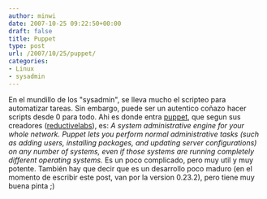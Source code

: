 ```yaml
---
author: minwi
date: 2007-10-25 09:22:50+00:00
draft: false
title: Puppet
type: post
url: /2007/10/25/puppet/
categories:
- Linux
- sysadmin
---
```


En el mundillo de los "sysadmin", se lleva mucho el scripteo para automatizar tareas. Sin embargo, puede ser un autentico coñazo hacer scripts desde 0 para todo.
Ahi es donde entra [puppet](https://puppet.reductivelabs.com/), que segun sus creadores ([reductivelabs](http://reductivelabs.com/index.html)), es:
_A system administrative engine for your whole network. Puppet lets you perform normal administrative tasks (such as adding users, installing packages, and updating server configurations) on any number of systems, even if those systems are running completely different operating systems._
Es un poco complicado, pero muy util y muy potente. También hay que decir que es un desarrollo poco maduro (en el momento de escribir este post, van por la version 0.23.2), pero tiene muy buena pinta ;)
